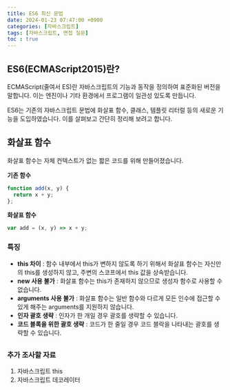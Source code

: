 ```yaml
---
title: ES6 최신 문법
date: 2024-01-23 07:47:00 +0900
categories: [자바스크립트]
tags: [자바스크립트, 면접 질문]
toc : true
---
```

## **ES6(ECMAScript2015)란?**

ECMAScript(줄여서 ES)란 자바스크립트의 기능과 동작을 정의하여 표준화된 버전을 말합니다. 이는 엔진이나 기타 환경에서 프로그램이 일관성 있도록 만듭니다.

ES6는 기존의 자바스크립트 문법에 화살표 함수, 클래스, 템플릿 리터럴 등의 새로운 기능을 도입하였습니다. 이를 살펴보고 간단히 정리해 보려고 합니다.

## 화살표 함수

화살표 함수는 자체 컨텍스트가 없는 짧은 코드를 위해 만들어졌습니다.

**기존 함수**

```javascript
function add(x, y) {
  return x + y;
};
```

**화살표 함수**

```javascript
var add = (x, y) => x + y;
```

### 특징

* **this 차이** : 함수 내부에서 this가 변하지 않도록 하기 위해서 화살표 함수는 자신만의 this를 생성하지 않고, 주변의 스코프에서 this 값을 상속받습니다.
* **new 사용 불가** : 화살표 함수는 this가 존재하지 않으므로 생성자 함수로 사용할 수 없습니다.
* **arguments 사용 불가** : 화살표 함수는 일반 함수와 다르게 모든 인수에 접근할 수 있게 해주는 arguments를 지원하지 않습니다.
* **인자 괄호 생략** : 인자가 한 개일 경우 괄호를 생략할 수 있습니다.
* **코드 블록을 위한 괄호 생략** : 코드가 한 줄일 경우 코드 블락을 나타내는 괄호를 생략할 수 있습니다.

## 

### 추가 조사할 자료

1. 자바스크립트 this
2. 자바스크립트 데코레이터
